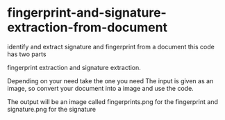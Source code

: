 # fingerprint-and-signature-extraction-from-document
identify and extract signature and fingerprint from a document
this code has two parts

fingerprint extraction and signature extraction.

Depending on your need take the one you need
The input is given as an image, so convert your document into a image and use the code.

The output will be an image called fingerprints.png for the fingerprint and signature.png for the signature 
